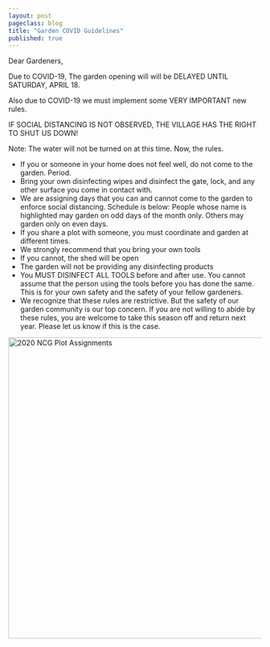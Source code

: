 ```yaml
---
layout: post
pageclass: blog
title: "Garden COVID Guidelines"
published: true
---
```


Dear Gardeners,

Due to COVID-19, The garden opening will will be DELAYED UNTIL SATURDAY, APRIL 18. 

Also due to COVID-19 we must implement some VERY IMPORTANT new rules.

IF SOCIAL DISTANCING IS NOT OBSERVED, THE VILLAGE HAS THE RIGHT TO SHUT US DOWN!

Note: The water will not be turned on at this time. Now, the rules.

* If you or someone in your home does not feel well, do not come to the garden. Period. 
* Bring your own disinfecting wipes and disinfect the gate, lock, and any other surface you come in contact with.
* We are assigning days that you can and cannot come to the garden to enforce social distancing. Schedule is below: People whose name is highlighted may garden on odd days of the month only. Others may garden only on even days.
* If you share a plot with someone, you must coordinate and garden at different times.
* We strongly recommend that you bring your own tools
* If you cannot, the shed will be open
* The garden will not be providing any disinfecting products
* You MUST DISINFECT ALL TOOLS before and after use. You cannot assume that the person using the tools before you has done the same. This is for your own safety and the safety of your fellow gardeners.
* We recognize that these rules are restrictive. But the safety of our garden community is our top concern. If you are not willing to abide by these rules, you are welcome to take this season off and return next year. Please let us know if this is the case.


<img src="/pdf/2020_NCG-Plot-Assignments.jpeg" alt="2020 NCG Plot Assignments" width="600"/>

